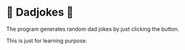 # 👨 Dadjokes 👨

The program generates random dad jokes by just clicking the button. 

This is just for learning purpose.
